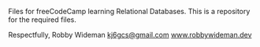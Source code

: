 Files for freeCodeCamp learning Relational Databases.  This is a repository for the required files.

Respectfully,
Robby Wideman
kj6gcs@gmail.com
www.robbywideman.dev

